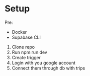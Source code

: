 # Setup

Pre:

- Docker
- Supabase CLI

1. Clone repo
2. Run npm run dev
3. Create trigger
4. Login with you google account
5. Connect them through db with trips
